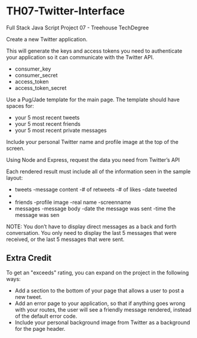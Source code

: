 # TH07-Twitter-Interface
Full Stack Java Script Project 07 - Treehouse TechDegree

Create a new Twitter application.

This will generate the keys and access tokens you need to authenticate your application so it can communicate with the Twitter API.
    <ul><li>consumer_key</li>
    <li>consumer_secret</li>
    <li>access_token</li>
    <li>access_token_secret</li></ul>

Use a Pug/Jade template for the main page. The template should have spaces for:
    <ul><li>your 5 most recent tweets</li>
    <li>your 5 most recent friends</li>
    <li>your 5 most recent private messages</li></ul>

Include your personal Twitter name and profile image at the top of the screen.

Using Node and Express, request the data you need from Twitter’s API

Each rendered result must include all of the information seen in the sample layout:
    <ul><li>tweets -message content -# of retweets -# of likes -date tweeted<li>
    <li>friends -profile image -real name -screenname</li>
    <li>messages -message body -date the message was sent -time the message was sen</li></ul>

NOTE: You don’t have to display direct messages as a back and forth conversation. You only need to display the last 5 messages that were received, or the last 5 messages that were sent.

## Extra Credit

To get an "exceeds" rating, you can expand on the project in the following ways:
    <ul><li>Add a section to the bottom of your page that allows a user to post a new tweet.</li>
    <li>Add an error page to your application, so that if anything goes wrong with your routes, the user will see a friendly message rendered, instead of the default error code.</li>
    <li>Include your personal background image from Twitter as a background for the page header.</li></ul>
